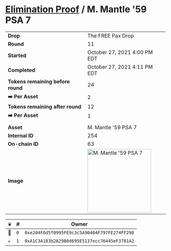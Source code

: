 # [Elimination Proof](./readme.md) / M. Mantle &#039;59 PSA 7

|||
|---|---|
| **Drop** | The FREE Pax Drop |
| **Round** | 11 |
| **Started** | October 27, 2021 4:00 PM EDT |
| **Completed** | October 27, 2021 4:11 PM EDT |
| **Tokens remaining before round** | 24 |
| **➡️ Per Asset** | 2 |
| **Tokens remaining after round** | 12 |
| **➡️ Per Asset** | 1 |
| | |
| **Asset** | M. Mantle &#039;59 PSA 7 |
| **Internal ID** | 254 |
| **On-chain ID** | 63 |
| **Image** | <img src="https://tcdn.blokpax.com/94aa4804-2e2c-4fe2-87c3-5e5505943cd9/282e4c48f373464812d9b17f1ddea9ee6feb72088aed819510eec2c1959507c9.jpg" height="200" alt="M. Mantle &#039;59 PSA 7" /> |


| 💀 | # | Owner |
| --- | --- | --- |
| 👑 | `0` | `0xe204F6d5f0995FE9c3c5A90404F797FE274FF298` |
| 💀 | `1` | `0xA1C3A183b2829B0d695E5137ecc76445eF3781A2` |

